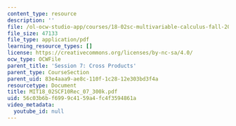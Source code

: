 ```yaml
---
content_type: resource
description: ''
file: /ol-ocw-studio-app/courses/18-02sc-multivariable-calculus-fall-2010/56c03b6bf6999c4159a4fc4f3594861a_MIT18_02SCF10Rec_07_300k.pdf
file_size: 47133
file_type: application/pdf
learning_resource_types: []
license: https://creativecommons.org/licenses/by-nc-sa/4.0/
ocw_type: OCWFile
parent_title: 'Session 7: Cross Products'
parent_type: CourseSection
parent_uid: 83e4aaa9-ae8c-110f-1c28-12e303bd3f4a
resourcetype: Document
title: MIT18_02SCF10Rec_07_300k.pdf
uid: 56c03b6b-f699-9c41-59a4-fc4f3594861a
video_metadata:
  youtube_id: null
---
```

